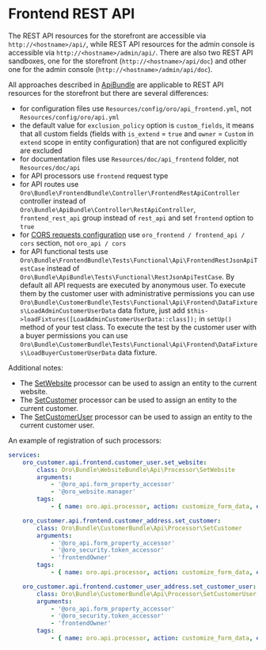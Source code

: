 # Frontend REST API

The REST API resources for the storefront are accessible via `http://<hostname>/api/`,
while REST API resources for the admin console is accessible via `http://<hostname>/admin/api/`.
There are also two REST API sandboxes, one for the storefront (`http://<hostname>/api/doc`) and other one
for the admin console (`http://<hostname>/admin/api/doc`).

All approaches described in [ApiBundle](../../../../../../../platform/src/Oro/Bundle/ApiBundle/README.md) are applicable
to REST API resources for the storefront but there are several differences:

- for configuration files use `Resources/config/oro/api_frontend.yml`, not `Resources/config/oro/api.yml`
- the default value for `exclusion_policy` option is `custom_fields`, it means that all custom fields
  (fields with `is_extend` = `true` and `owner` = `Custom` in `extend` scope in entity configuration)
  that are not configured explicitly are excluded
- for documentation files use `Resources/doc/api_frontend` folder, not `Resources/doc/api`
- for API processors use `frontend` request type
- for API routes use `Oro\Bundle\FrontendBundle\Controller\FrontendRestApiController` controller
  instead of `Oro\Bundle\ApiBundle\Controller\RestApiController`,
  `frontend_rest_api` group instead of `rest_api`
  and set `frontend` option to `true`
- for [CORS requests configuration](../../../../../../../platform/src/Oro/Bundle/ApiBundle/Resources/doc/cors.md)
  use `oro_frontend / frontend_api / cors` section, not `oro_api / cors`
- for API functional tests use `Oro\Bundle\FrontendBundle\Tests\Functional\Api\FrontendRestJsonApiTestCase` instead of
  `Oro\Bundle\ApiBundle\Tests\Functional\RestJsonApiTestCase`. By default all API requests are executed by
  anonymous user. To execute them by the customer user with administrative permissions you can use
  `Oro\Bundle\CustomerBundle\Tests\Functional\Api\Frontend\DataFixtures\LoadAdminCustomerUserData` data fixture,
  just add `$this->loadFixtures([LoadAdminCustomerUserData::class]);` in `setUp()` method of your test class.
  To execute the test by the customer user with a buyer permissions you can use
  `Oro\Bundle\CustomerBundle\Tests\Functional\Api\Frontend\DataFixtures\LoadBuyerCustomerUserData` data fixture.

Additional notes:

- The [SetWebsite](../../../WebsiteBundle/Api/Processor/SetWebsite.php) processor can be used to assign an entity
  to the current website.
- The [SetCustomer](../../../CustomerBundle/Api/Processor/SetCustomer.php) processor can be used to assign an entity
  to the current customer.
- The [SetCustomerUser](../../../CustomerBundle/Api/Processor/SetCustomerUser.php) processor can be used
  to assign an entity to the current customer user.

An example of registration of such processors:

```yaml
services:
    oro_customer.api.frontend.customer_user.set_website:
        class: Oro\Bundle\WebsiteBundle\Api\Processor\SetWebsite
        arguments:
            - '@oro_api.form_property_accessor'
            - '@oro_website.manager'
        tags:
            - { name: oro.api.processor, action: customize_form_data, event: pre_validate, parentAction: create, class: Oro\Bundle\CustomerBundle\Entity\CustomerUser, requestType: frontend, priority: 20 }

    oro_customer.api.frontend.customer_address.set_customer:
        class: Oro\Bundle\CustomerBundle\Api\Processor\SetCustomer
        arguments:
            - '@oro_api.form_property_accessor'
            - '@oro_security.token_accessor'
            - 'frontendOwner'
        tags:
            - { name: oro.api.processor, action: customize_form_data, event: pre_validate, parentAction: create, class: Oro\Bundle\CustomerBundle\Entity\CustomerAddress, requestType: frontend, priority: 10 }

    oro_customer.api.frontend.customer_user_address.set_customer_user:
        class: Oro\Bundle\CustomerBundle\Api\Processor\SetCustomerUser
        arguments:
            - '@oro_api.form_property_accessor'
            - '@oro_security.token_accessor'
            - 'frontendOwner'
        tags:
            - { name: oro.api.processor, action: customize_form_data, event: pre_validate, parentAction: create, class: Oro\Bundle\CustomerBundle\Entity\CustomerUserAddress, requestType: frontend, priority: 10 }
```
